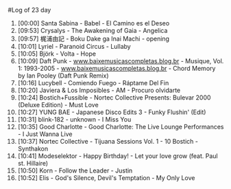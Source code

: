 #Log of 23 day

1. [00:00] Santa Sabina - Babel - El Camino es el Deseo
1. [09:53] Crysalys - The Awakening of Gaia - Angelica
1. [09:57] 梶浦由記 - Boku Dake ga Inai Machi - opening
1. [10:01] Lyriel - Paranoid Circus - Lullaby
1. [10:05] Björk - Volta - Hope
1. [10:09] Daft Punk - www.baixemusicascompletas.blog.br - Musique, Vol. 1: 1993-2005 - www.baixemusicascompletas.blog.br - Chord Memory by Ian Pooley (Daft Punk Remix)
1. [10:16] Lucybell - Comiendo Fuego - Ráptame Del Fin
1. [10:20] Javiera & Los Imposibles - AM - Procuro olvidarte
1. [10:24] Bostich+Fussible - Nortec Collective Presents: Bulevar 2000 (Deluxe Edition) - Must Love
1. [10:27] YUNG BAE - Japanese Disco Edits 3 - Funky Flushin' (Edit)
1. [10:31] blink-182 - unknown - I Miss You
1. [10:35] Good Charlotte - Good Charlotte: The Live Lounge Performances - I Just Wanna Live
1. [10:37] Nortec Collective - Tijuana Sessions Vol. 1 - 10 Bostich - Synthakon
1. [10:41] Modeselektor - Happy Birthday! - Let your love grow (feat. Paul st. Hillaire)
1. [10:50] Korn - Follow the Leader - Justin
1. [10:52] Elis - God's Silence, Devil's Temptation - My Only Love
